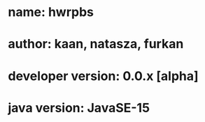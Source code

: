 # name: hwrpbs
# author: kaan, natasza, furkan
# developer version: 0.0.x [alpha]
# java version: JavaSE-15
